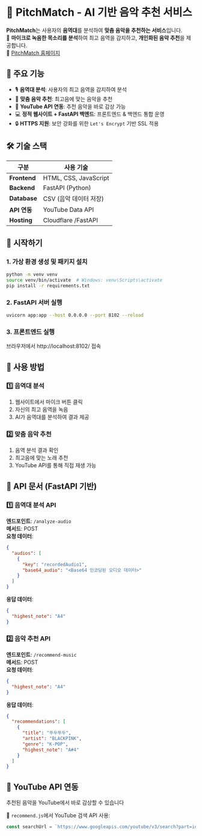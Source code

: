 # 🎵 PitchMatch - AI 기반 음악 추천 서비스

**PitchMatch**는 사용자의 **음역대**를 분석하여 **맞춤 음악을 추천하는 서비스**입니다.  
🎤 **마이크로 녹음한 목소리를 분석**하여 최고 음역을 감지하고, **개인화된 음악 추천**을 제공합니다.  
🔗 [PitchMatch 홈페이지](https://pitchmatch.store)

## 📌 주요 기능

- 🎙 **음역대 분석**: 사용자의 최고 음역을 감지하여 분석
- 🎼 **맞춤 음악 추천**: 최고음에 맞는 음악을 추천
- 🎵 **YouTube API 연동**: 추천 음악을 바로 감상 가능
- 💻 **정적 웹사이트 + FastAPI 백엔드**: 프론트엔드 & 백엔드 통합 운영
- 🔒 **HTTPS 지원**: 보안 강화를 위한 `Let's Encrypt` 기반 SSL 적용

## 🛠️ 기술 스택

| 구분 | 사용 기술 |
|------|----------|
| **Frontend** | HTML, CSS, JavaScript |
| **Backend** | FastAPI (Python) |
| **Database** | CSV (음악 데이터 저장) |
| **API 연동** | YouTube Data API |
| **Hosting** | Cloudflare /FastAPI |

## 🚀 시작하기

### 1. 가상 환경 생성 및 패키지 설치
```bash
python -m venv venv
source venv/bin/activate  # Windows: venv\Scripts\activate
pip install -r requirements.txt
```

### 2. FastAPI 서버 실행
```bash
uvicorn app:app --host 0.0.0.0 --port 8102 --reload
```

### 3. 프론트엔드 실행
브라우저에서 http://localhost:8102/ 접속

## 🌟 사용 방법

### 1️⃣ 음역대 분석
1. 웹사이트에서 마이크 버튼 클릭
2. 자신의 최고 음역을 녹음
3. AI가 음역대를 분석하여 결과 제공

### 2️⃣ 맞춤 음악 추천
1. 음역 분석 결과 확인
2. 최고음에 맞는 노래 추천
3. YouTube API를 통해 직접 재생 가능

## 📡 API 문서 (FastAPI 기반)

### 1️⃣ 음역대 분석 API
**엔드포인트**: `/analyze-audio`  
**메서드**: POST  
**요청 데이터**:
```json
{
  "audios": [
    {
      "key": "recordedAudio1",
      "base64_audio": "<Base64 인코딩된 오디오 데이터>"
    }
  ]
}
```
**응답 데이터**:
```json
{
  "highest_note": "A4"
}
```

### 2️⃣ 음악 추천 API
**엔드포인트**: `/recommend-music`  
**메서드**: POST  
**요청 데이터**:
```json
{
  "highest_note": "A4"
}
```
**응답 데이터**:
```json
{
  "recommendations": [
    {
      "title": "뚜두뚜두",
      "artist": "BLACKPINK",
      "genre": "K-POP",
      "highest_note": "A#4"
    }
  ]
}
```

## 🔗 YouTube API 연동

추천된 음악을 YouTube에서 바로 감상할 수 있습니다

📌 `recommend.js`에서 YouTube 검색 API 사용:
```javascript
const searchUrl = `https://www.googleapis.com/youtube/v3/search?part=id&q=${encodeURIComponent(songTitle)}&key=YOUR_YOUTUBE_API_KEY`;
```






